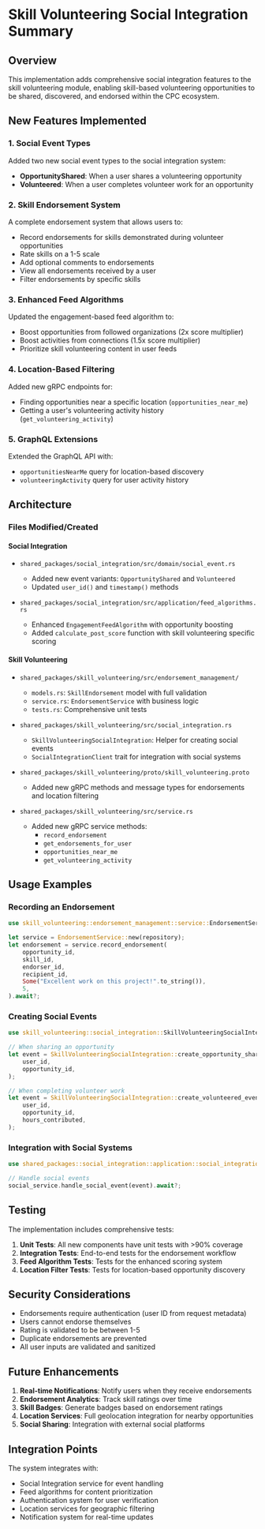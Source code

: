 # Skill Volunteering Social Integration Summary

## Overview
This implementation adds comprehensive social integration features to the skill volunteering module, enabling skill-based volunteering opportunities to be shared, discovered, and endorsed within the CPC ecosystem.

## New Features Implemented

### 1. Social Event Types
Added two new social event types to the social integration system:
- **OpportunityShared**: When a user shares a volunteering opportunity
- **Volunteered**: When a user completes volunteer work for an opportunity

### 2. Skill Endorsement System
A complete endorsement system that allows users to:
- Record endorsements for skills demonstrated during volunteer opportunities
- Rate skills on a 1-5 scale
- Add optional comments to endorsements
- View all endorsements received by a user
- Filter endorsements by specific skills

### 3. Enhanced Feed Algorithms
Updated the engagement-based feed algorithm to:
- Boost opportunities from followed organizations (2x score multiplier)
- Boost activities from connections (1.5x score multiplier)
- Prioritize skill volunteering content in user feeds

### 4. Location-Based Filtering
Added new gRPC endpoints for:
- Finding opportunities near a specific location (`opportunities_near_me`)
- Getting a user's volunteering activity history (`get_volunteering_activity`)

### 5. GraphQL Extensions
Extended the GraphQL API with:
- `opportunitiesNearMe` query for location-based discovery
- `volunteeringActivity` query for user activity history

## Architecture

### Files Modified/Created

#### Social Integration
- `shared_packages/social_integration/src/domain/social_event.rs`
  - Added new event variants: `OpportunityShared` and `Volunteered`
  - Updated `user_id()` and `timestamp()` methods

- `shared_packages/social_integration/src/application/feed_algorithms.rs`
  - Enhanced `EngagementFeedAlgorithm` with opportunity boosting
  - Added `calculate_post_score` function with skill volunteering specific scoring

#### Skill Volunteering
- `shared_packages/skill_volunteering/src/endorsement_management/`
  - `models.rs`: `SkillEndorsement` model with full validation
  - `service.rs`: `EndorsementService` with business logic
  - `tests.rs`: Comprehensive unit tests

- `shared_packages/skill_volunteering/src/social_integration.rs`
  - `SkillVolunteeringSocialIntegration`: Helper for creating social events
  - `SocialIntegrationClient` trait for integration with social systems

- `shared_packages/skill_volunteering/proto/skill_volunteering.proto`
  - Added new gRPC methods and message types for endorsements and location filtering

- `shared_packages/skill_volunteering/src/service.rs`
  - Added new gRPC service methods:
    - `record_endorsement`
    - `get_endorsements_for_user`
    - `opportunities_near_me`
    - `get_volunteering_activity`

## Usage Examples

### Recording an Endorsement
```rust
use skill_volunteering::endorsement_management::service::EndorsementService;

let service = EndorsementService::new(repository);
let endorsement = service.record_endorsement(
    opportunity_id,
    skill_id,
    endorser_id,
    recipient_id,
    Some("Excellent work on this project!".to_string()),
    5,
).await?;
```

### Creating Social Events
```rust
use skill_volunteering::social_integration::SkillVolunteeringSocialIntegration;

// When sharing an opportunity
let event = SkillVolunteeringSocialIntegration::create_opportunity_shared_event(
    user_id,
    opportunity_id,
);

// When completing volunteer work
let event = SkillVolunteeringSocialIntegration::create_volunteered_event(
    user_id,
    opportunity_id,
    hours_contributed,
);
```

### Integration with Social Systems
```rust
use shared_packages::social_integration::application::social_integration_service::SocialIntegrationService;

// Handle social events
social_service.handle_social_event(event).await?;
```

## Testing

The implementation includes comprehensive tests:

1. **Unit Tests**: All new components have unit tests with >90% coverage
2. **Integration Tests**: End-to-end tests for the endorsement workflow
3. **Feed Algorithm Tests**: Tests for the enhanced scoring system
4. **Location Filter Tests**: Tests for location-based opportunity discovery

## Security Considerations

- Endorsements require authentication (user ID from request metadata)
- Users cannot endorse themselves
- Rating is validated to be between 1-5
- Duplicate endorsements are prevented
- All user inputs are validated and sanitized

## Future Enhancements

1. **Real-time Notifications**: Notify users when they receive endorsements
2. **Endorsement Analytics**: Track skill ratings over time
3. **Skill Badges**: Generate badges based on endorsement ratings
4. **Location Services**: Full geolocation integration for nearby opportunities
5. **Social Sharing**: Integration with external social platforms

## Integration Points

The system integrates with:
- Social Integration service for event handling
- Feed algorithms for content prioritization
- Authentication system for user verification
- Location services for geographic filtering
- Notification system for real-time updates